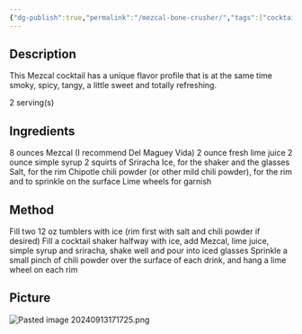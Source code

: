 ```yaml
---
{"dg-publish":true,"permalink":"/mezcal-bone-crusher/","tags":["cocktail"]}
---
```


## Description

This Mezcal cocktail has a unique flavor profile that is at the same time smoky, spicy, tangy, a little sweet and totally refreshing.

2 serving(s)
## Ingredients

8 ounces Mezcal (I recommend Del Maguey Vida) 
2 ounce fresh lime juice 
2 ounce simple syrup 
2 squirts of Sriracha Ice, for the shaker and the glasses 
Salt, for the rim 
Chipotle chili powder (or other mild chili powder), for the rim and to sprinkle on the surface 
Lime wheels for garnish

## Method

Fill two 12 oz tumblers with ice (rim first with salt and chili powder if desired) 
Fill a cocktail shaker halfway with ice, add Mezcal, lime juice, simple syrup and sriracha, shake well and pour into iced glasses
Sprinkle a small pinch of chili powder over the surface of each drink, and hang a lime wheel on each rim


## Picture
![Pasted image 20240913171725.png](/img/user/z_attachments/Pasted%20image%2020240913171725.png)